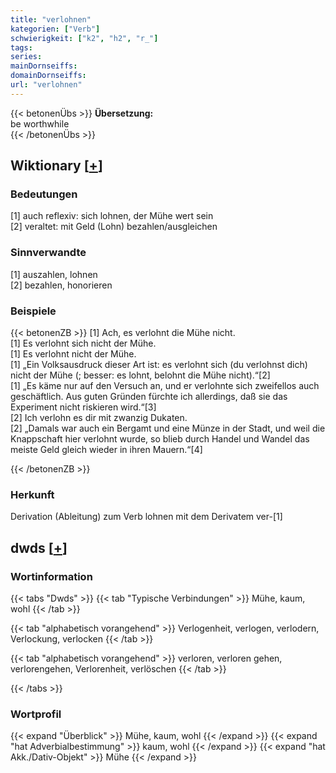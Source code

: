 ```yaml
---
title: "verlohnen"
kategorien: ["Verb"]
schwierigkeit: ["k2", "h2", "r_"]
tags:
series:
mainDornseiffs:
domainDornseiffs:
url: "verlohnen"
---
```


{{< betonenÜbs >}}
**Übersetzung:**  
be worthwhile  
{{< /betonenÜbs >}}

## Wiktionary [[+](https://de.wiktionary.org/wiki/verlohnen)]

### Bedeutungen
[1] auch reflexiv: sich lohnen, der Mühe wert sein  
[2] veraltet: mit Geld (Lohn) bezahlen/ausgleichen  

### Sinnverwandte
[1] auszahlen, lohnen  
[2] bezahlen, honorieren  

### Beispiele
{{< betonenZB >}}
[1] Ach, es verlohnt die Mühe nicht.  
[1] Es verlohnt sich nicht der Mühe.  
[1] Es verlohnt nicht der Mühe.  
[1] „Ein Volksausdruck dieser Art ist: es verlohnt sich (du verlohnst dich) nicht der Mühe (; besser: es lohnt, belohnt die Mühe nicht).“[2]  
[1] „Es käme nur auf den Versuch an, und er verlohnte sich zweifellos auch geschäftlich. Aus guten Gründen fürchte ich allerdings, daß sie das Experiment nicht riskieren wird.“[3]  
[2] Ich verlohn es dir mit zwanzig Dukaten.  
[2] „Damals war auch ein Bergamt und eine Münze in der Stadt, und weil die Knappschaft hier verlohnt wurde, so blieb durch Handel und Wandel das meiste Geld gleich wieder in ihren Mauern.“[4]  

{{< /betonenZB >}}
### Herkunft
Derivation (Ableitung) zum Verb lohnen mit dem Derivatem ver-[1]  



## dwds [[+](https://www.dwds.de/wb/verlohnen)]

### Wortinformation
{{< tabs "Dwds" >}}
{{< tab "Typische Verbindungen" >}}
Mühe, kaum, wohl
{{< /tab >}}

{{< tab "alphabetisch vorangehend" >}}
Verlogenheit, verlogen, verlodern, Verlockung, verlocken
{{< /tab >}}

{{< tab "alphabetisch vorangehend" >}}
verloren, verloren gehen, verlorengehen, Verlorenheit, verlöschen
{{< /tab >}}

{{< /tabs >}}

### Wortprofil
{{< expand "Überblick" >}} Mühe, kaum, wohl {{< /expand >}}
{{< expand "hat Adverbialbestimmung" >}} kaum, wohl {{< /expand >}}
{{< expand "hat Akk./Dativ-Objekt" >}} Mühe {{< /expand >}}

